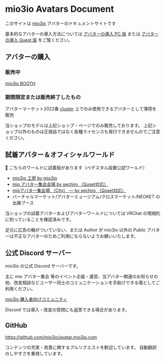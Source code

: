 # mio3io Avatars Document <!-- {docsify-ignore-all} -->

このサイトは [mio3io](https://mio3works.booth.pm/) アバターのドキュメントサイトです

基本的なアバターの導入方法については [アバターの導入 PC 版](setup_pc.md) または [アバターの導入 Quest 版](setup_quest.md) をご覧ください。

## アバターの購入

### 販売中

[mio3io BOOTH](https://mio3works.booth.pm/)

### 期間限定または販売終了したもの

アバターマーケット2022春 [cluster](https://cluster.mu/) 上でのみ使用できるアバターとして薄荷を販売

当ショップのモデルは上記ショップ・ページでのみ販売しております。
上記ショップ以外のものは正規品ではなく各種ライセンスも発行できませんのでご注意ください。


## 試着アバター＆オフィシャルワールド

🌱 こちらのワールドに試着版があります（ペデスタル設置公認ワールド）

- [mio3io 工房 by mio3io](https://vrchat.com/home/world/wrld_29f9457e-b6c0-45a0-9951-c4e7f22e3f82)
- [mio アバター集会会場 by sechiro （Quset対応）](https://vrchat.com/home/world/wrld_74cc8b90-df3f-4995-a14c-26b2086e0f8d)
- [mioアバター集会場 （City） — by sechiro （Quset対応）](https://vrchat.com/home/world/wrld_47d5a195-f928-48d4-a224-c81cc199d7b3)
- バーチャルマーケット/アバターミュージアム/クロスマーケット/NEOKET の出展ブース

当ショップの試着アバターおよびアバターワールドについては VRChat の現規約に則っていることを確認済みです。

足元に広告の輪がついていない、または Author が mio3io 以外の Public アバターは不正なアバターのためご利用にならないようお願いいたします。

## 公式 Discord サーバー

mio3io の公式 Discord サーバーです。

主に mio アバター集会 等のイベント企画・運営、当アバター関連のお知らせの他、改変相談などユーザー同士のコミュニケーションを手助けできる場としてご利用ください。

[mio3io 購入者向けコミュニティ](https://discord.com/invite/DEdZuXUnwu)

Discord では導入・改変の質問にも返答できる場合があります。

## GitHub

https://github.com/mio3io/avatar.mio3io.com

コンテンツの充実・改善に関するプルリクエストを歓迎しています。
自動翻訳のしやすさを重視しています。
